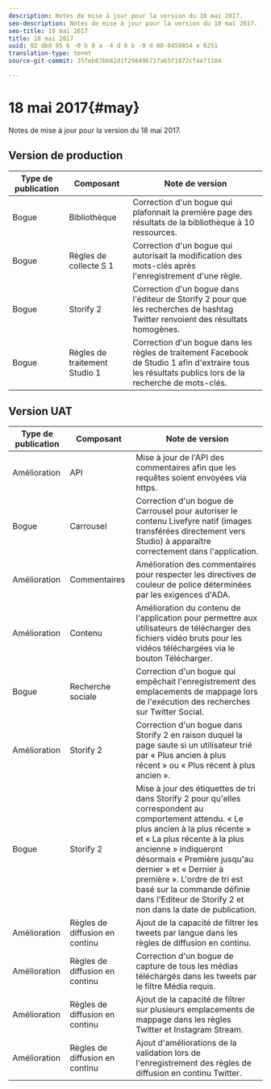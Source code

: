 ```yaml
---
description: Notes de mise à jour pour la version du 18 mai 2017.
seo-description: Notes de mise à jour pour la version du 18 mai 2017.
seo-title: 18 mai 2017
title: 18 mai 2017
uuid: 02 dbd 95 b -0 b 8 a -4 d 8 b -9 d 08-8459854 e 6251
translation-type: tm+mt
source-git-commit: 35feb87bb82d1f298496717a65f1972cf4e71104

---
```



# 18 mai 2017{#may}

Notes de mise à jour pour la version du 18 mai 2017.

## Version de production

| **Type de publication** | **Composant** | **Note de version** |
|---|---|---|
| Bogue | Bibliothèque | Correction d'un bogue qui plafonnait la première page des résultats de la bibliothèque à 10 ressources. |
| Bogue | Règles de collecte S 1 | Correction d'un bogue qui autorisait la modification des mots-clés après l'enregistrement d'une règle. |
| Bogue | Storify 2 | Correction d'un bogue dans l'éditeur de Storify 2 pour que les recherches de hashtag Twitter renvoient des résultats homogènes. |
| Bogue | Règles de traitement Studio 1 | Correction d'un bogue dans les règles de traitement Facebook de Studio 1 afin d'extraire tous les résultats publics lors de la recherche de mots-clés. |

## Version UAT

| **Type de publication** | **Composant** | **Note de version** |
|---|---|---|
| Amélioration | API | Mise à jour de l'API des commentaires afin que les requêtes soient envoyées via https. |
| Bogue | Carrousel | Correction d'un bogue de Carrousel pour autoriser le contenu Livefyre natif (images transférées directement vers Studio) à apparaître correctement dans l'application. |
| Amélioration | Commentaires | Amélioration des commentaires pour respecter les directives de couleur de police déterminées par les exigences d'ADA. |
| Amélioration | Contenu | Amélioration du contenu de l'application pour permettre aux utilisateurs de télécharger des fichiers vidéo bruts pour les vidéos téléchargées via le bouton Télécharger. |
| Bogue | Recherche sociale | Correction d'un bogue qui empêchait l'enregistrement des emplacements de mappage lors de l'exécution des recherches sur Twitter Social. |
| Amélioration | Storify 2 | Correction d'un bogue dans Storify 2 en raison duquel la page saute si un utilisateur trié par « Plus ancien à plus récent » ou « Plus récent à plus ancien ». |
| Bogue | Storify 2 | Mise à jour des étiquettes de tri dans Storify 2 pour qu'elles correspondent au comportement attendu. « Le plus ancien à la plus récente » et « La plus récente à la plus ancienne » indiqueront désormais « Première jusqu'au dernier » et « Dernier à première ». L'ordre de tri est basé sur la commande définie dans l'Editeur de Storify 2 et non dans la date de publication. |
| Amélioration | Règles de diffusion en continu | Ajout de la capacité de filtrer les tweets par langue dans les règles de diffusion en continu. |
| Amélioration | Règles de diffusion en continu | Correction d'un bogue de capture de tous les médias téléchargés dans les tweets par le filtre Média requis. |
| Amélioration | Règles de diffusion en continu | Ajout de la capacité de filtrer sur plusieurs emplacements de mappage dans les règles Twitter et Instagram Stream. |
| Amélioration | Règles de diffusion en continu | Ajout d'améliorations de la validation lors de l'enregistrement des règles de diffusion en continu Twitter. |

